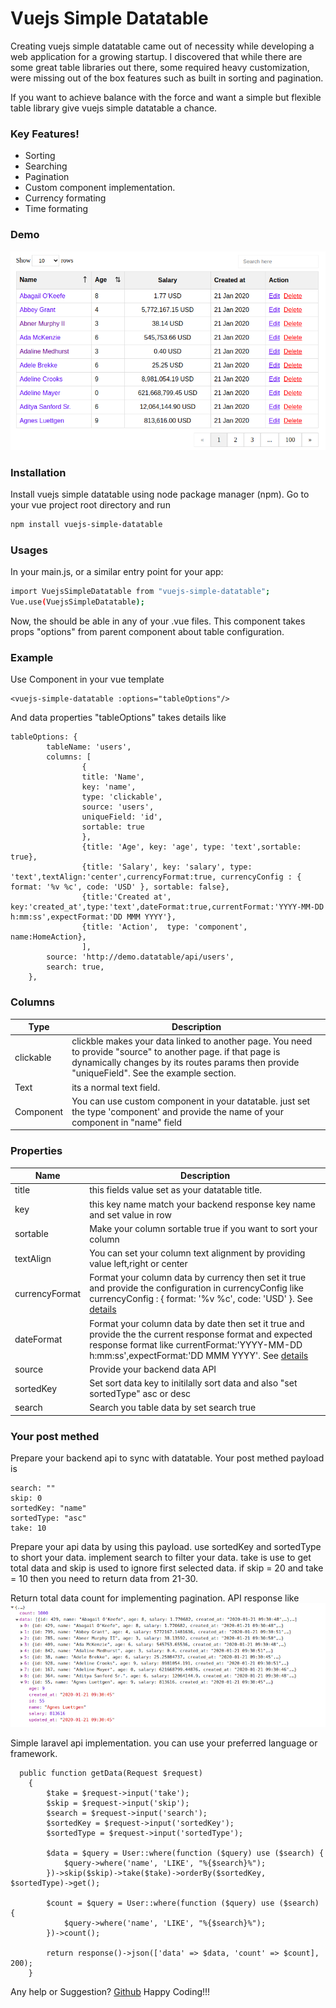 # Vuejs Simple Datatable

Creating vuejs simple datatable came out of necessity while developing a web application for a growing startup. I discovered that while there are some great table libraries out there, some required heavy customization, were missing out of the box features such as built in sorting and pagination.

If you want to achieve balance with the force and want a simple but flexible table library give vuejs simple datatable a chance. 

### Key Features!

  - Sorting
  - Searching
  - Pagination
  - Custom component implementation.
  - Currency formating
  - Time formating

### Demo
![alt text](https://raw.githubusercontent.com/sandipcse12/vuejs-simple-datatable/main/demo.png "Title")


### Installation
Install vuejs simple datatable using node package manager (npm). Go to your vue project root directory and run
```sh
npm install vuejs-simple-datatable
```

### Usages
In your main.js, or a similar entry point for your app:
```sh
import VuejsSimpleDatatable from "vuejs-simple-datatable";
Vue.use(VuejsSimpleDatatable);
```
Now, the <vuejs-simple-datatable/> should be able in any of your .vue files. This component takes props "options" from parent component about table configuration.

### Example
Use Component in your vue template
```
<vuejs-simple-datatable :options="tableOptions"/>
```
And data properties "tableOptions" takes details  like
```
tableOptions: {
        tableName: 'users',
        columns: [
                {
                title: 'Name',
                key: 'name',
                type: 'clickable',
                source: 'users',
                uniqueField: 'id',
                sortable: true
                },
                {title: 'Age', key: 'age', type: 'text',sortable: true},
                {title: 'Salary', key: 'salary', type: 'text',textAlign:'center',currencyFormat:true, currencyConfig : { format: '%v %c', code: 'USD' }, sortable: false},
                {title:'Created at', key:'created_at',type:'text',dateFormat:true,currentFormat:'YYYY-MM-DD h:mm:ss',expectFormat:'DD MMM YYYY'},
                {title: 'Action',  type: 'component', name:HomeAction},
                ],
        source: 'http://demo.datatable/api/users',
        search: true,
    },
```
### Columns

| Type | Description |
| ------ | ------ |
| clickable | clickble makes your data linked to another page. You need to provide "source" to another page. if that page is dynamically changes by its routes params then provide "uniqueField". See the example section.|
| Text | its a normal text field. |
| Component | You can use custom component in your datatable. just set the type 'component' and provide the name of your component  in "name" field  |

### Properties

| Name | Description |
| ------ | ------ |
|title| this fields value set as your datatable title.|
| key | this key name match your backend response key name and set value in row|
| sortable | Make your column  sortable true if you want to sort your column |
| textAlign | You can set your column text alignment by providing value left,right or center |
|currencyFormat| Format your column data by currency then set it true and provide the configuration in currencyConfig like currencyConfig : { format: '%v %c', code: 'USD' }. See  [details](https://www.npmjs.com/package/format-currency)|
|dateFormat|Format your column data by date then set it true and provide the the current response format and expected response format like  currentFormat:'YYYY-MM-DD h:mm:ss',expectFormat:'DD MMM YYYY'. See  [details](https://momentjs.com/)|
|source|Provide your backend data API|
|sortedKey|Set sort data key to initilally sort data and also "set sortedType" asc or desc |
|search|Search you table data by set search true|

### Your post methed 
Prepare your backend api to sync with datatable. Your post methed payload is
```
search: ""
skip: 0
sortedKey: "name"
sortedType: "asc"
take: 10
```
Prepare your api data by using this payload. use sortedKey and sortedType to short your data. implement search to filter your data. take is use to get total data  and skip is used to ignore first selected data. if skip = 20 and take = 10 then you need to return data from 21-30.

Return total data count for implementing pagination. API response like
![alt text](https://raw.githubusercontent.com/sandipcse12/vuejs-simple-datatable/main/response.png "Title")

Simple laravel api implementation. you can use your preferred language or framework.
```
  public function getData(Request $request)
    {
        $take = $request->input('take');
        $skip = $request->input('skip');
        $search = $request->input('search');
        $sortedKey = $request->input('sortedKey');
        $sortedType = $request->input('sortedType');

        $data = $query = User::where(function ($query) use ($search) {
            $query->where('name', 'LIKE', "%{$search}%");
        })->skip($skip)->take($take)->orderBy($sortedKey, $sortedType)->get();

        $count = $query = User::where(function ($query) use ($search) {
            $query->where('name', 'LIKE', "%{$search}%");
        })->count();

        return response()->json(['data' => $data, 'count' => $count], 200);
    }
```
Any help or Suggestion?
[Github](https://github.com/sandipcse12/vuejs-simple-datatable)
Happy Coding!!!
